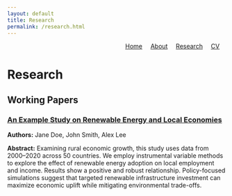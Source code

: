 ```yaml
---
layout: default
title: Research
permalink: /research.html
---
```


<!-- Custom Top Navigation -->
<div style="text-align: right; margin-bottom: 20px;">
  <a href="/" style="margin-right: 15px;">Home</a>
  <a href="/about.html" style="margin-right: 15px;">About</a>
  <a href="/research.html" style="margin-right: 15px;">Research</a>
  <a href="/cv.html" style="margin-right: 15px;">CV</a>
</div>

<!-- Research Content -->
<h1>Research</h1>
<h2>Working Papers</h2>

<div style="margin-bottom: 30px;">
  <h3><a href="/assets/papers/example-paper.pdf" target="_blank">An Example Study on Renewable Energy and Local Economies</a></h3>
  <p><strong>Authors:</strong> Jane Doe, John Smith, Alex Lee</p>
  <p><strong>Abstract:</strong> Examining rural economic growth, this study uses data from 2000–2020 across 50 countries. We employ instrumental variable methods to explore the effect of renewable energy adoption on local employment and income. Results show a positive and robust relationship. Policy-focused simulations suggest that targeted renewable infrastructure investment can maximize economic uplift while mitigating environmental trade-offs.</p>
</div>
